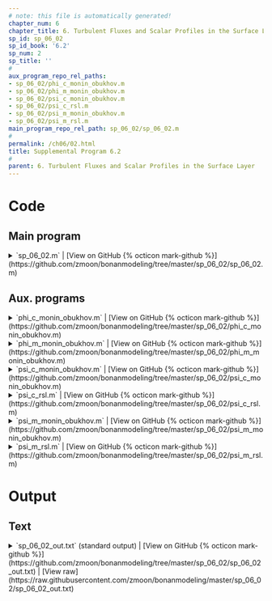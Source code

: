 ```yaml
---
# note: this file is automatically generated!
chapter_num: 6
chapter_title: 6. Turbulent Fluxes and Scalar Profiles in the Surface Layer
sp_id: sp_06_02
sp_id_book: '6.2'
sp_num: 2
sp_title: ''
# 
aux_program_repo_rel_paths:
- sp_06_02/phi_c_monin_obukhov.m
- sp_06_02/phi_m_monin_obukhov.m
- sp_06_02/psi_c_monin_obukhov.m
- sp_06_02/psi_c_rsl.m
- sp_06_02/psi_m_monin_obukhov.m
- sp_06_02/psi_m_rsl.m
main_program_repo_rel_path: sp_06_02/sp_06_02.m
# 
permalink: /ch06/02.html
title: Supplemental Program 6.2
# 
parent: 6. Turbulent Fluxes and Scalar Profiles in the Surface Layer
---
```


# Code

## Main program

<details>
  <summary markdown="span">
    `sp_06_02.m`
    <span class="program-code-link-sep">|</span>
    [View on GitHub {% octicon mark-github %}](https://github.com/zmoon/bonanmodeling/tree/master/sp_06_02/sp_06_02.m)
  </summary>

```matlab
% Supplemental program 6.2

% -----------------------------------------------------------
% Use Harman & Finnigan (2007, 2008) roughness sublayer (RSL)
% theory to obtain roughness lengths for momentum and scalars
% -----------------------------------------------------------

% --- Input parameters

% von Karman constant

vkc = 0.4;

% Leaf Nusselt number (heat) or Stanton number (scalar)
% with values of 0.1-0.2

%rc = 0.1;
rc = 0.2;

% Leaf drag coefficient

cd = 0.25;

% Canopy height (m)

hc = 20;

% Leaf area index (m2/m2)

LAI = 5;

% Leaf area density

lad = LAI / hc;

% Canopy density length scale (m)

Lc = 1 / (cd * lad);

% Obukhov length (m)

obu = -1000;

% --- Determine beta_val = u* / u(h) for the current Obukhov length

% Neutral value for beta = u* / u(h)

beta_neutral = 0.35;

% Lc/obu

LcL = Lc/obu;

% The unstable case is a quadratic equation for beta^2 at LcL

if (LcL <= 0)
   a = 1;
   b = 16 * LcL * beta_neutral^4;
   c = -beta_neutral^4;
   beta_val = sqrt((-b + sqrt(b^2 - 4 * a * c))/ (2 * a));

   % Error check

   y = beta_val^2 * LcL;
   fy = (1 - 16 * y)^(-0.25);
   err = beta_val * fy - beta_neutral;
   if (abs(err) > 1e-10)
      error('unstable case: error in beta')
   end
end

% The stable case is a cubic equation for beta at LcL

if (LcL > 0)
   a = 5 * LcL;
   b = 0;
   c = 1;
   d = -beta_neutral;
   q = (2*b^3 - 9*a*b*c + 27*(a^2)*d)^2 - 4*(b^2 - 3*a*c)^3;
   q = sqrt(q);
   r = 0.5 * (q + 2*b^3 - 9*a*b*c + 27*(a^2)*d);
   r = r^(1/3);
   beta_val = -(b+r)/(3*a) - (b^2 - 3*a*c)/(3*a*r);

   % Error check

   y = beta_val^2 * LcL;
   fy = 1 + 5 * y;
   err = beta_val * fy - beta_neutral;
   if (abs(err) > 1e-10)
      error('stable case: error in beta')
   end
end

% --- For current beta = u*/u(h) determine displacement height

dp = beta_val^2 * Lc;                  % dp = hc - disp
disp = max(hc - dp, 0);                % Displacement height (m)

% Save canopy height (relative to displacement height),
% because this is used many time

h_minus_d = hc - disp;

% --- Turbulent Prandlt number (Pr) at canopy height

Prn = 0.5;         % Neutral value for Pr
Prvr = 0.3;        % Magnitude of variation of Pr with stability
Prsc = 2.0;        % Scale of variation of Pr with stability

Pr = Prn + Prvr * tanh(Prsc*Lc/obu);

% --- The "f" parameter relates the length scale of the scalar (heat) to that of momentum 

fval = (sqrt(1 + 4 * rc * Pr) - 1) / 2;

% --- Calculate the parameters c1 and c2 needed for the RSL function phi_hat

% Evaluate Monin-Obukhov phi functions at (hc-disp)/obu

[phi_m_hc] = phi_m_monin_obukhov (h_minus_d / obu);
[phi_c_hc] = phi_c_monin_obukhov (h_minus_d / obu);

% Roughness sublayer depth scale multiplier (dimensionless)

c2 = 0.5;

% c1 for momentum and scalars (dimensionless)

c1m = (1 -    vkc / (2 * beta_val * phi_m_hc)) * exp(c2/2);
c1c = (1 - Pr*vkc / (2 * beta_val * phi_c_hc)) * exp(c2/2);

% --- Evaluate the roughness sublayer psi_hat functions for momentum and scalars

% These are calculated at the canopy height. Note that here the heights are adjusted
% for the displacement height before the integration.

[psi_m_rsl_hc] = psi_m_rsl (h_minus_d, h_minus_d, obu, c1m, c2);  % momentum at (hc-disp)
[psi_c_rsl_hc] = psi_c_rsl (h_minus_d, h_minus_d, obu, c1c, c2);  % scalars at (hc-disp)

% --- Evaluate the Monin-Obukhov psi functions for momentum and scalars at the canopy height

[psi_m_hc] = psi_m_monin_obukhov (h_minus_d / obu);    % momentum at (hc-disp)/obu
[psi_c_hc] = psi_c_monin_obukhov (h_minus_d / obu);    % scalars at (hc-disp)/obu

% --- Roughness lengths z0m and z0c (m)

% z0m - Use bisection to find z0m, which lies between aval and bval, and refine the
% estimate until the difference is less than err

aval = hc;
bval = 0;
err = 1e-12;

[psi_m_z0m] = psi_m_monin_obukhov (aval / obu);
z0m = h_minus_d * exp(-vkc/beta_val) * exp(-psi_m_hc + psi_m_z0m) * exp(psi_m_rsl_hc);
fa = z0m - aval;

[psi_m_z0m] = psi_m_monin_obukhov (bval / obu);
z0m = h_minus_d * exp(-vkc/beta_val) * exp(-psi_m_hc + psi_m_z0m) * exp(psi_m_rsl_hc);
fb = z0m - bval;

if (fa * fb > 0)
   error('RSL bisection error: f(a) and f(b) do not have opposite signs')
end

while (abs(bval-aval) > err)
   cval = (aval + bval) / 2;
   [psi_m_z0m] = psi_m_monin_obukhov (cval / obu);
   z0m = h_minus_d * exp(-vkc/beta_val) * exp(-psi_m_hc + psi_m_z0m) * exp(psi_m_rsl_hc);
   fc = z0m - cval;
   if (fa * fc < 0)
      bval = cval; fb = fc;
   else
      aval = cval; fa = fc;
   end
end

z0m = cval;

% z0c - Use bisection to find z0c, which lies between aval and bval, and refine the
% estimate until the difference is less than err

aval = hc;
bval = 0;

[psi_c_z0c] = psi_c_monin_obukhov (aval / obu);
z0c = h_minus_d * exp(-vkc/beta_val*Pr/fval) * exp(-psi_c_hc + psi_c_z0c) * exp(psi_c_rsl_hc);
fa = z0c - aval;

[psi_c_z0c] = psi_c_monin_obukhov (bval / obu);
z0c = h_minus_d * exp(-vkc/beta_val*Pr/fval) * exp(-psi_c_hc + psi_c_z0c) * exp(psi_c_rsl_hc);
fb = z0c - bval;

if (fa * fb > 0)
   error('RSL bisection error: f(a) and f(b) do not have opposite signs')
end

while (abs(bval-aval) > err)
   cval = (aval + bval) / 2;
   [psi_c_z0c] = psi_c_monin_obukhov (cval / obu);
   z0c = h_minus_d * exp(-vkc/beta_val*Pr/fval) * exp(-psi_c_hc + psi_c_z0c) * exp(psi_c_rsl_hc);
   fc = z0c - cval;
   if (fa * fc < 0)
      bval = cval; fb = fc;
   else
      aval = cval; fa = fc;
   end
end

z0c = cval;

% --- Write output

kbinv = log(z0m/z0c);

fprintf('z0m = %15.3f\n',z0m)
fprintf('z0c = %15.3f\n',z0c)
fprintf('kB^{-1} = %15.3f\n',kbinv)
```
{: #main-program-code}

</details>

## Aux. programs

<details>
  <summary markdown="span">
    `phi_c_monin_obukhov.m`
    <span class="program-code-link-sep">|</span>
    [View on GitHub {% octicon mark-github %}](https://github.com/zmoon/bonanmodeling/tree/master/sp_06_02/phi_c_monin_obukhov.m)
  </summary>

```matlab
function [phi_c] = phi_c_monin_obukhov (x)

% --- Evaluate the Monin-Obukhov phi function for scalars at x

if (x < 0)
   phi_c = (1 - 16 * x)^(-0.5);
else
   phi_c = 1 + 5 * x;
end
```
{: .aux-program-code}

</details>

<details>
  <summary markdown="span">
    `phi_m_monin_obukhov.m`
    <span class="program-code-link-sep">|</span>
    [View on GitHub {% octicon mark-github %}](https://github.com/zmoon/bonanmodeling/tree/master/sp_06_02/phi_m_monin_obukhov.m)
  </summary>

```matlab
function [phi_m] = phi_m_monin_obukhov (x)

% --- Evaluate the Monin-Obukhov phi function for momentum at x

if (x < 0)
   phi_m = (1 - 16 * x)^(-0.25);
else
   phi_m = 1 + 5 * x;
end
```
{: .aux-program-code}

</details>

<details>
  <summary markdown="span">
    `psi_c_monin_obukhov.m`
    <span class="program-code-link-sep">|</span>
    [View on GitHub {% octicon mark-github %}](https://github.com/zmoon/bonanmodeling/tree/master/sp_06_02/psi_c_monin_obukhov.m)
  </summary>

```matlab
function [psi_c] = psi_c_monin_obukhov (x)

% --- Evaluate the Monin-Obukhov psi function for scalars at x

if (x < 0)
   y = (1 - 16 * x)^0.25;
   psi_c = 2 * log((1 + y^2)/2);
else
   psi_c = -5 * x;
end
```
{: .aux-program-code}

</details>

<details>
  <summary markdown="span">
    `psi_c_rsl.m`
    <span class="program-code-link-sep">|</span>
    [View on GitHub {% octicon mark-github %}](https://github.com/zmoon/bonanmodeling/tree/master/sp_06_02/psi_c_rsl.m)
  </summary>

```matlab
function [psi_hat_c] = psi_c_rsl (z, h, L, c1, c2)

% --- Evaluate the roughness sublayer (RSL) function psi_hat for scalars
% at z. Note that z has already been adjusted for the displacement height
% (i.e., using z - d).

% ------------------------------------------------------
% Input
%   z            ! Vertical height - displacement height (m)
%   h            ! Canopy height - displacement height (m)
%   L            ! Obukhov length (m)
%   c1           ! Parameter for RSL function phi_hat (dimensionless)
%   c2           ! Parameter for RSL function phi_hat (dimensionless)
%
% Output
%   psi_hat_c    ! RSL psi_hat function for scalars (dimensionless)
% ------------------------------------------------------

% The function to integrate depends on unstable (f1) or stable (f2)

f1 = @(x) (1-16*x/L).^(-0.5) .* (1 - (1 - c1*exp(-c2*x/(2*h)))) ./ x;
f2 = @(x) (1+5*x/L)          .* (1 - (1 - c1*exp(-c2*x/(2*h)))) ./ x;

% Numerically integrate the function from z to infinity

if (L < 0)
   psi_hat_c = integral (f1, z, inf);
else
   psi_hat_c = integral (f2, z, inf);
end
```
{: .aux-program-code}

</details>

<details>
  <summary markdown="span">
    `psi_m_monin_obukhov.m`
    <span class="program-code-link-sep">|</span>
    [View on GitHub {% octicon mark-github %}](https://github.com/zmoon/bonanmodeling/tree/master/sp_06_02/psi_m_monin_obukhov.m)
  </summary>

```matlab
function [psi_m] = psi_m_monin_obukhov (x)

% --- Evaluate the Monin-Obukhov psi function for momentum at x

if (x < 0)
   y = (1 - 16 * x)^0.25;
   psi_m = 2 * log((1 + y)/2) + log((1 + y^2)/2) - 2 * atan(y) + pi / 2;
else
   psi_m = -5 * x;
end
```
{: .aux-program-code}

</details>

<details>
  <summary markdown="span">
    `psi_m_rsl.m`
    <span class="program-code-link-sep">|</span>
    [View on GitHub {% octicon mark-github %}](https://github.com/zmoon/bonanmodeling/tree/master/sp_06_02/psi_m_rsl.m)
  </summary>

```matlab
function [psi_hat_m] = psi_m_rsl (z, h, L, c1, c2)

% --- Evaluate the roughness sublayer (RSL) function psi_hat for momentum
% at z. Note that z has already been adjusted for the displacement height
% (i.e., using z - d).

% ------------------------------------------------------
% Input
%   z            ! Vertical height - displacement height (m)
%   h            ! Canopy height - displacement height (m)
%   L            ! Obukhov length (m)
%   c1           ! Parameter for RSL function phi_hat (dimensionless)
%   c2           ! Parameter for RSL function phi_hat (dimensionless)
%
% Output
%   psi_hat_m    ! RSL psi_hat function for momentum (dimensionless)
% ------------------------------------------------------

% The function to integrate depends on unstable (f1) or stable (f2)

f1 = @(x) (1-16*x/L).^(-0.25) .* (1 - (1 - c1*exp(-c2*x/(2*h)))) ./ x;
f2 = @(x) (1+5*x/L)           .* (1 - (1 - c1*exp(-c2*x/(2*h)))) ./ x;

% Numerically integrate the function from z to infinity

if (L < 0)
   psi_hat_m = integral (f1, z, inf);
else
   psi_hat_m = integral (f2, z, inf);
end
```
{: .aux-program-code}

</details>

# Output



## Text
<details>
  <summary markdown="span">
    `sp_06_02_out.txt` (standard output)
    <span class="program-code-link-sep">|</span>
    [View on GitHub {% octicon mark-github %}](https://github.com/zmoon/bonanmodeling/tree/master/sp_06_02/sp_06_02_out.txt)
    <span class="program-code-link-sep">|</span>
    [View raw](https://raw.githubusercontent.com/zmoon/bonanmodeling/master/sp_06_02/sp_06_02_out.txt)
  </summary>

```
z0m =           1.120
z0c =           0.010
kB^{-1} =           4.699
```
{: .main-program-output-text-file}

</details>